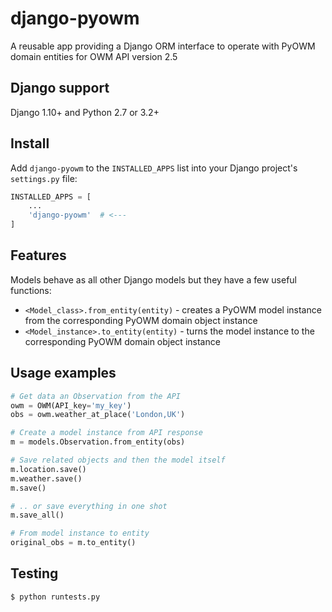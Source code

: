 # django-pyowm

A reusable app providing a Django ORM interface to operate with PyOWM domain entities for OWM API version 2.5


## Django support
Django 1.10+ and Python 2.7 or 3.2+


## Install

Add `django-pyowm` to the `INSTALLED_APPS` list into your Django project's `settings.py` file:
 
```python
INSTALLED_APPS = [
    ...
    'django-pyowm'  # <---
]
```


## Features
Models behave as all other Django models but they have a few useful 
functions:

  -  `<Model_class>.from_entity(entity)` - creates a PyOWM model instance
     from the corresponding PyOWM domain object instance
  -  `<Model_instance>.to_entity(entity)` - turns the model instance to
     the corresponding PyOWM domain object instance

## Usage examples

```python
# Get data an Observation from the API 
owm = OWM(API_key='my_key')
obs = owm.weather_at_place('London,UK')

# Create a model instance from API response
m = models.Observation.from_entity(obs)

# Save related objects and then the model itself
m.location.save()
m.weather.save()
m.save()

# .. or save everything in one shot
m.save_all()

# From model instance to entity
original_obs = m.to_entity()
```

## Testing
```shell
$ python runtests.py
```
